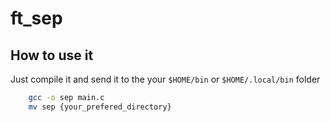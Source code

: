 # ft_sep

## How to use it

Just compile it and send it to the your ``$HOME/bin`` or ``$HOME/.local/bin`` folder

```sh
    gcc -o sep main.c
    mv sep {your_prefered_directory}
```
